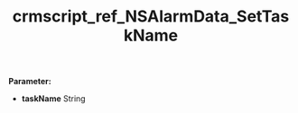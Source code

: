 ﻿---
title: crmscript_ref_NSAlarmData_SetTaskName
description: NSAlarmData.SetTaskName(String taskName)
intellisense: NSAlarmData.SetTaskName
keywords: NSAlarmData, GetTaskName
so.topic: reference
---



**Parameter:** 
 - **taskName** String

